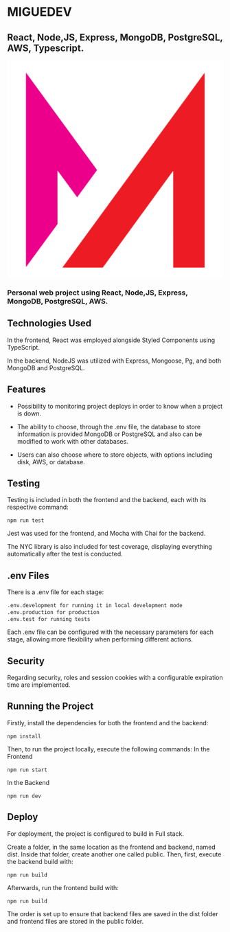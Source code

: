 # MIGUEDEV
## React, Node,JS, Express, MongoDB, PostgreSQL, AWS, Typescript.

<p align="center">
  <img src="https://github.com/migmm/migmm.github.io/blob/main/frontend/public/logo512.png" alt="Logo"/>
</p>

### Personal web project using React, Node,JS, Express, MongoDB, PostgreSQL, AWS.

## Technologies Used

In the frontend, React was employed alongside Styled Components using TypeScript.

In the backend, NodeJS was utilized with Express, Mongoose, Pg, and both MongoDB and PostgreSQL.

## Features

- Possibility to monitoring project deploys in order to know when a project is down.

- The ability to choose, through the .env file, the database to store information is provided MongoDB or PostgreSQL and also can be modified to work with other databases.

- Users can also choose where to store objects, with options including disk, AWS, or database.

## Testing

Testing is included in both the frontend and the backend, each with its respective command:

    npm run test

Jest was used for the frontend, and Mocha with Chai for the backend.

The NYC library is also included for test coverage, displaying everything automatically after the test is conducted.

## .env Files

There is a .env file for each stage:

    .env.development for running it in local development mode
    .env.production for production
    .env.test for running tests

Each .env file can be configured with the necessary parameters for each stage, allowing more flexibility when performing different actions.

## Security

Regarding security, roles and session cookies with a configurable expiration time are implemented.

## Running the Project

Firstly, install the dependencies for both the frontend and the backend:

    npm install

Then, to run the project locally, execute the following commands:
In the Frontend

    npm run start

In the Backend

    npm run dev

## Deploy

For deployment, the project is configured to build in Full stack.

Create a folder, in the same location as the frontend and backend, named dist. Inside that folder, create another one called public. Then, first, execute the backend build with:

    npm run build

Afterwards, run the frontend build with:

    npm run build

The order is set up to ensure that backend files are saved in the dist folder and frontend files are stored in the public folder.
